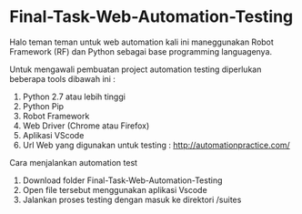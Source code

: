 # Final-Task-Web-Automation-Testing

Halo teman teman
untuk web automation kali ini maneggunakan Robot Framework (RF) dan Python sebagai base programming languagenya.

Untuk mengawali pembuatan project automation testing diperlukan beberapa tools dibawah ini :

1. Python 2.7 atau lebih tinggi
2. Python Pip
3. Robot Framework
3. Web Driver (Chrome atau Firefox)
4. Aplikasi VScode
5. Url Web yang digunakan untuk testing : http://automationpractice.com/

Cara menjalankan automation test

1. Download folder Final-Task-Web-Automation-Testing
2. Open file tersebut menggunakan aplikasi Vscode
3. Jalankan proses testing dengan masuk ke direktori /suites
